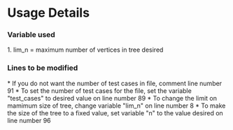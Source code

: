 <h1>Usage Details</h1>

<h3>Variable used</h3>
1. lim_n 		= 		maximum number of vertices in tree desired

<h3>Lines to be modified</h3>
* If you do not want the number of test cases in file, comment line number 91
* To set the number of test cases for the file, set the variable "test_cases" to desired value on line number 89
* To change the limit on mamimum size of tree, change variable "lim_n" on line number 8
* To make the size of the tree to a fixed value, set variable "n" to the value desired on line number 96
